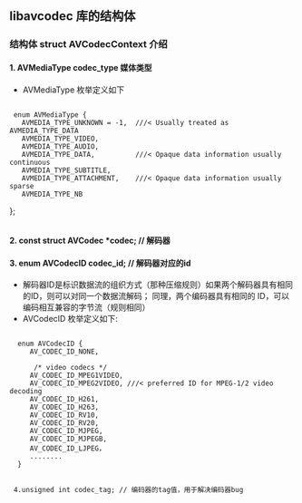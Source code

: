 ## libavcodec 库的结构体
###  结构体 struct AVCodecContext 介绍
#### 1. AVMediaType codec_type   媒体类型
 -  AVMediaType 枚举定义如下
   >>>  ```javascript
     enum AVMediaType {
       AVMEDIA_TYPE_UNKNOWN = -1,  ///< Usually treated as AVMEDIA_TYPE_DATA
       AVMEDIA_TYPE_VIDEO,
       AVMEDIA_TYPE_AUDIO,
       AVMEDIA_TYPE_DATA,          ///< Opaque data information usually continuous
       AVMEDIA_TYPE_SUBTITLE,
       AVMEDIA_TYPE_ATTACHMENT,    ///< Opaque data information usually sparse
       AVMEDIA_TYPE_NB
   };
   >>> ```

   #### 2. const struct AVCodec  *codec; // 解码器
   #### 3. enum AVCodecID     codec_id;  // 解码器对应的id
   - 解码器ID是标识数据流的组织方式（那种压缩规则）如果两个解码器具有相同的ID，则可以对同一个数据流解码； 同理，两个编码器具有相同的 ID，可以编码相互兼容的字节流（规则相同）
   - AVCodecID 枚举定义如下: 

   >>>  ```javascript
      enum AVCodecID {
         AV_CODEC_ID_NONE,

          /* video codecs */
         AV_CODEC_ID_MPEG1VIDEO,
         AV_CODEC_ID_MPEG2VIDEO, ///< preferred ID for MPEG-1/2 video decoding
         AV_CODEC_ID_H261,
         AV_CODEC_ID_H263,
         AV_CODEC_ID_RV10,
         AV_CODEC_ID_RV20,
         AV_CODEC_ID_MJPEG,
         AV_CODEC_ID_MJPEGB,
         AV_CODEC_ID_LJPEG，
         ........
      }
   >>> ```

     4.unsigned int codec_tag; // 编码器的tag值，用于解决编码器bug



   

